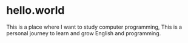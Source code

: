 # hello.world
This is a place where I want to study computer programming, This is a personal journey to learn and grow English and programming.
